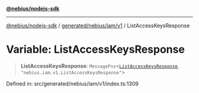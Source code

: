 [**@nebius/nodejs-sdk**](../../../../../README.md)

***

[@nebius/nodejs-sdk](../../../../../README.md) / [generated/nebius/iam/v1](../README.md) / ListAccessKeysResponse

# Variable: ListAccessKeysResponse

> **ListAccessKeysResponse**: `MessageFns`\<[`ListAccessKeysResponse`](../interfaces/ListAccessKeysResponse.md), `"nebius.iam.v1.ListAccessKeysResponse"`\>

Defined in: src/generated/nebius/iam/v1/index.ts:1309
